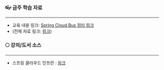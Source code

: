 ### 👓 금주 학습 자료
---
- 교육 내용 링크: [Spring Cloud Bus 정리 링크](https://blockjjam99.notion.site/Spring-Cloud-Bus-2678d70a92c0420782cb27a5ae79886c?pvs=4)
- (전체 자료 링크: [링크](https://blockjjam99.notion.site/0cf3fbb1e3ce47d2909c47c5053d66a5?v=14a0ba3767424b7892f9650ccd37e1c2&pvs=4))

### 🌕 강의/도서 소스
---

- 스프링 클라우드 인프런 : [링크](https://www.inflearn.com/course/%EC%8A%A4%ED%94%84%EB%A7%81-%ED%81%B4%EB%9D%BC%EC%9A%B0%EB%93%9C-%EB%A7%88%EC%9D%B4%ED%81%AC%EB%A1%9C%EC%84%9C%EB%B9%84%EC%8A%A4/dashboard)